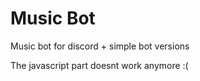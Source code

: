 # Music Bot
Music bot for discord + simple bot versions 


The javascript part doesnt work anymore :(
